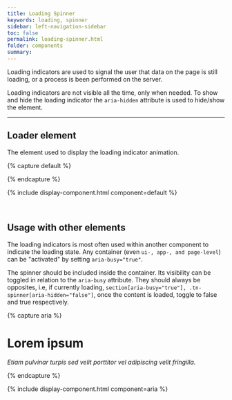 ```yaml
---
title: Loading Spinner
keywords: loading, spinner
sidebar: left-navigation-sidebar
toc: false
permalink: loading-spinner.html
folder: components
summary:
---
```


Loading indicators are used to signal the user that data on the page is still loading, or a process is been performed on the server.

Loading indicators are not visible all the time, only when needed. To show and hide the loading indicator the `aria-hidden` attribute is used to hide/show the element.

<hr>

## Loader element

The element used to display the loading indicator animation.

{% capture default %}
<div class="tn-spinner" aria-hidden="false" aria-label="Loading">
    <div></div>
</div>
{% endcapture %}

{% include display-component.html component=default %}

<br>

## Usage with other elements
The loading indicators is most often used within another component to indicate the loading state. Any container (even `ui-, app-, and page-level`) can be "activated" by setting `aria-busy="true"`.

The spinner should be included inside the container. Its visibility can be toggled in relation to the `aria-busy` attribute. They should always be opposites, i.e, if currently loading, `section[aria-busy="true"], .tn-spinner[aria-hidden="false"]`, once the content is loaded, toggle to false and true respectively.

{% capture aria %}
<div class="tn-panel" aria-busy="true">
    <div class="tn-spinner" aria-hidden="false" aria-label="Loading">
        <div></div>
    </div>
    <div class="tn-panel__header">
        <h1 class="tn-panel__title">Lorem ipsum</h1>
    </div>
    <!-- Loaded content goes here -->
    <div class="tn-panel__footer">
        <p><em>Etiam pulvinar turpis sed velit porttitor vel adipiscing velit fringilla.</em></p>
    </div>
</div>
{% endcapture %}

{% include display-component.html component=aria %}
